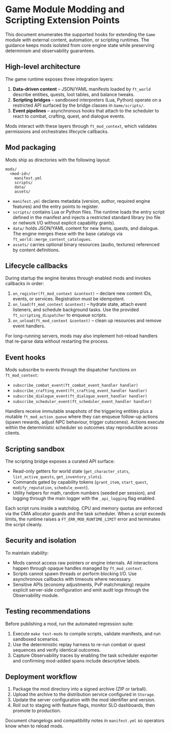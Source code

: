# Game Module Modding and Scripting Extension Points

This document enumerates the supported hooks for extending the `Game` module with external content, automation, or scripting runtimes. The guidance keeps mods isolated from core engine state while preserving determinism and observability guarantees.

## High-level architecture

The game runtime exposes three integration layers:

1. **Data-driven content** – JSON/YAML manifests loaded by `ft_world` describe entities, quests, loot tables, and balance tweaks.
2. **Scripting bridges** – sandboxed interpreters (Lua, Python) operate on a restricted API surfaced by the bridge classes in `Game/scripts/`.
3. **Event pipelines** – asynchronous hooks that attach to the scheduler to react to combat, crafting, quest, and dialogue events.

Mods interact with these layers through `ft_mod_context`, which validates permissions and orchestrates lifecycle callbacks.

## Mod packaging

Mods ship as directories with the following layout:

```
mods/
  <mod-id>/
    manifest.yml
    scripts/
    data/
    assets/
```

- `manifest.yml` declares metadata (version, author, required engine features) and the entry points to register.
- `scripts/` contains Lua or Python files. The runtime loads the entry script defined in the manifest and injects a restricted standard library (no file or network I/O without explicit capability grants).
- `data/` holds JSON/YAML content for new items, quests, and dialogue. The engine merges these with the base catalogs via `ft_world::merge_content_catalogues`.
- `assets/` carries optional binary resources (audio, textures) referenced by content definitions.

## Lifecycle callbacks

During startup the engine iterates through enabled mods and invokes callbacks in order:

1. `on_register(ft_mod_context &context)` – declare new content IDs, events, or services. Registration must be idempotent.
2. `on_load(ft_mod_context &context)` – hydrate state, attach event listeners, and schedule background tasks. Use the provided `ft_scripting_dispatcher` to enqueue scripts.
3. `on_unload(ft_mod_context &context)` – clean up resources and remove event handlers.

For long-running servers, mods may also implement hot-reload handlers that re-parse data without restarting the process.

## Event hooks

Mods subscribe to events through the dispatcher functions on `ft_mod_context`:

- `subscribe_combat_event(ft_combat_event_handler handler)`
- `subscribe_crafting_event(ft_crafting_event_handler handler)`
- `subscribe_dialogue_event(ft_dialogue_event_handler handler)`
- `subscribe_scheduler_event(ft_scheduler_event_handler handler)`

Handlers receive immutable snapshots of the triggering entities plus a mutable `ft_mod_action_queue` where they can enqueue follow-up actions (spawn rewards, adjust NPC behaviour, trigger cutscenes). Actions execute within the deterministic scheduler so outcomes stay reproducible across clients.

## Scripting sandbox

The scripting bridge exposes a curated API surface:

- Read-only getters for world state (`get_character_stats`, `list_active_quests`, `get_inventory_slots`).
- Commands gated by capability tokens (`grant_item`, `start_quest`, `modify_reputation`, `schedule_event`).
- Utility helpers for math, random numbers (seeded per session), and logging through the main logger with the `_api_logging` flag enabled.

Each script runs inside a watchdog. CPU and memory quotas are enforced via the CMA allocator guards and the task scheduler. When a script exceeds limits, the runtime raises a `FT_ERR_MOD_RUNTIME_LIMIT` error and terminates the script cleanly.

## Security and isolation

To maintain stability:

- Mods cannot access raw pointers or engine internals. All interactions happen through opaque handles managed by `ft_mod_context`.
- Scripts cannot spawn threads or perform blocking I/O. Use asynchronous callbacks with timeouts where necessary.
- Sensitive APIs (economy adjustments, PvP matchmaking) require explicit server-side configuration and emit audit logs through the Observability module.

## Testing recommendations

Before publishing a mod, run the automated regression suite:

1. Execute `make test-mods` to compile scripts, validate manifests, and run sandboxed scenarios.
2. Use the deterministic replay harness to re-run combat or quest sequences and verify identical outcomes.
3. Capture Observability traces by enabling the task scheduler exporter and confirming mod-added spans include descriptive labels.

## Deployment workflow

1. Package the mod directory into a signed archive (ZIP or tarball).
2. Upload the archive to the distribution service configured in `Storage`.
3. Update the server configuration with the mod identifier and version.
4. Roll out to staging with feature flags, monitor SLO dashboards, then promote to production.

Document changelogs and compatibility notes in `manifest.yml` so operators know when to reload mods.
